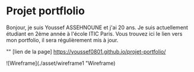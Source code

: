 # Projet portflolio
Bonjour, je suis Youssef ASSEHNOUNE et j'ai 20 ans. Je suis actuellement étudiant en 2ème année à l'école ITIC Paris. Vous trouvez ici le lien vers mon portfolio, il sera régulièrement mis à jour.

""
[lien de la page] https://youssef0801.github.io/projet-portfolio/

![Wireframe](./asset/wireframe1 "Wireframe)


